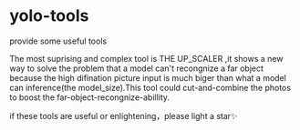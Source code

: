 # yolo-tools

provide some useful tools

The most suprising and complex tool is THE UP_SCALER ,it shows a new way to solve the problem that a model can't recongnize a far object because the high difination picture input is much biger than what a model can inference(the model_size).This tool could cut-and-combine the photos to boost the far-object-recongnize-abillity.

if these tools are useful or enlightening，please light a star✨
